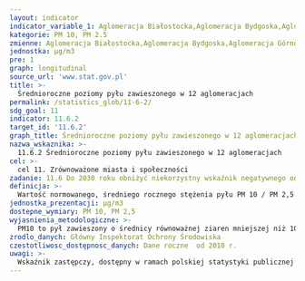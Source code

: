 ```yaml
---
layout: indicator
indicator_variable_1: Aglomeracja Białostocka,Aglomeracja Bydgoska,Aglomeracja Górnośląska,Aglomeracja Krakowska,Aglomeracja Lubelska,Aglomeracja Łódzka,Aglomeracja Poznańska,Aglomeracja Rybnicko-Jastrzębska,Aglomeracja Szczecińska,Aglomeracja Trójmiejska,Aglomeracja Warszawska,Aglomeracja Wrocławska,Aglomeracja Białostocka_,Aglomeracja Bydgoska_,Aglomeracja Górnośląska_,Aglomeracja Krakowska_,Aglomeracja Lubelska_,Aglomeracja Łódzka_,Aglomeracja Poznańska_,Aglomeracja Rybnicko-Jastrzębska_,Aglomeracja Szczecińska_,Aglomeracja Trójmiejska_,Aglomeracja Warszawska_,Aglomeracja Wrocławska_
kategorie: PM 10, PM 2.5
zmienne: Aglomeracja Białostocka,Aglomeracja Bydgoska,Aglomeracja Górnośląska,Aglomeracja Krakowska,Aglomeracja Lubelska,Aglomeracja Łódzka,Aglomeracja Poznańska,Aglomeracja Rybnicko-Jastrzębska,Aglomeracja Szczecińska,Aglomeracja Trójmiejska,Aglomeracja Warszawska,Aglomeracja Wrocławska;Aglomeracja Białostocka,Aglomeracja Bydgoska,Aglomeracja Górnośląska,Aglomeracja Krakowska,Aglomeracja Lubelska,Aglomeracja Łódzka,Aglomeracja Poznańska,Aglomeracja Rybnicko-Jastrzębska,Aglomeracja Szczecińska,Aglomeracja Trójmiejska,Aglomeracja Warszawska,Aglomeracja Wrocławska
jednostka: µg/m3
pre: 1
graph: longitudinal
source_url: 'www.stat.gov.pl'
title: >-
  Średnioroczne poziomy pyłu zawieszonego w 12 aglomeracjach
permalink: /statistics_glob/11-6-2/
sdg_goal: 11
indicator: 11.6.2
target_id: '11.6.2'
graph_title: Średnioroczne poziomy pyłu zawieszonego w 12 aglomeracjach
nazwa_wskaznika: >-
  11.6.2 Średnioroczne poziomy pyłu zawieszonego w 12 aglomeracjach
cel: >-
  cel 11. Zrównoważone miasta i społeczności
zadanie: 11.6 Do 2030 roku obniżyć niekorzystny wskaźnik negatywnego oddziaływania miasta na środowisko per capita, zwracając szczególną uwagę na jakość powietrza oraz gospodarowanie odpadami komunalnymi i innymi zanieczyszczeniami
definicja: >-
  Wartość normowanego, średniego rocznego stężenia pyłu PM 10 / PM 2,5 w 12 aglomeracjach.
jednostka_prezentacji: µg/m3
dostepne_wymiary: PM 10, PM 2,5
wyjasnienia_metodologiczne: >-
  PM10 to pył zawieszony o średnicy równoważnej ziaren mniejszej niż 10 µm. Poziom dopuszczalny dla stężenia średniorocznego pyłu PM10 wynosi 40 µg/m3. PM2,5 to pył zawieszony o średnicy równoważnej ziaren mniejszej niż 2,5 µm. Poziom dopuszczalny dla stężenia średniorocznego pyłu PM2,5 wynosi 25 µg/m3.
zrodlo_danych: Główny Inspektorat Ochrony Środowiska
czestotliwosc_dostępnosc_danych: Dane roczne  od 2010 r.
uwagi: >-
  Wskaźnik zastępczy, dostępny w ramach polskiej statystyki publicznej. Wskaźnikiem zasadniczym, przyjętym przez ONZ, monitorującym cel 11.6 Agendy 2030, jest wskaźnik 11.6.2 Średnioroczne poziomy pyłu zawieszonego (PM2,5 i PM10) w miastach (ludność ważona).
---
```

